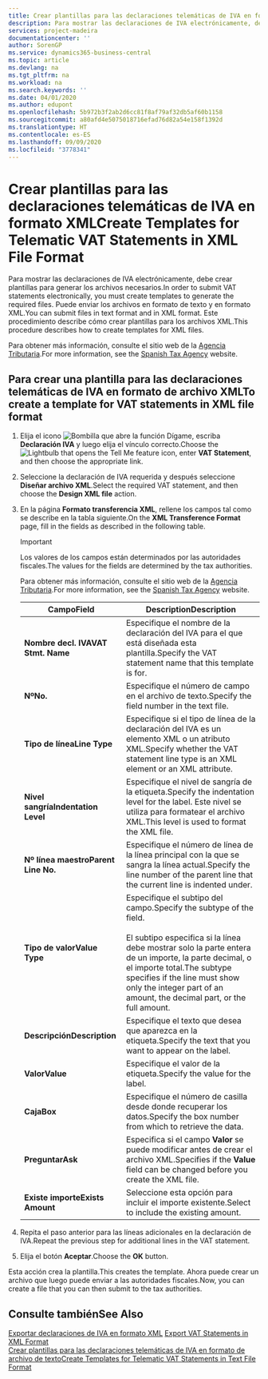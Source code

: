 ```yaml
---
title: Crear plantillas para las declaraciones telemáticas de IVA en formato XML
description: Para mostrar las declaraciones de IVA electrónicamente, debe crear plantillas para generar los archivos necesarios. Puede enviar los archivos en formato de texto y en formato XML. Este procedimiento describe cómo crear plantillas para los archivos XML.
services: project-madeira
documentationcenter: ''
author: SorenGP
ms.service: dynamics365-business-central
ms.topic: article
ms.devlang: na
ms.tgt_pltfrm: na
ms.workload: na
ms.search.keywords: ''
ms.date: 04/01/2020
ms.author: edupont
ms.openlocfilehash: 5b972b3f2ab2d6cc81f8af79af32db5af60b1158
ms.sourcegitcommit: a80afd4e5075018716efad76d82a54e158f1392d
ms.translationtype: HT
ms.contentlocale: es-ES
ms.lasthandoff: 09/09/2020
ms.locfileid: "3778341"
---
```

# <a name="create-templates-for-telematic-vat-statements-in-xml-file-format"></a><span data-ttu-id="2e6b9-105">Crear plantillas para las declaraciones telemáticas de IVA en formato XML</span><span class="sxs-lookup"><span data-stu-id="2e6b9-105">Create Templates for Telematic VAT Statements in XML File Format</span></span>
<span data-ttu-id="2e6b9-106">Para mostrar las declaraciones de IVA electrónicamente, debe crear plantillas para generar los archivos necesarios.</span><span class="sxs-lookup"><span data-stu-id="2e6b9-106">In order to submit VAT statements electronically, you must create templates to generate the required files.</span></span> <span data-ttu-id="2e6b9-107">Puede enviar los archivos en formato de texto y en formato XML.</span><span class="sxs-lookup"><span data-stu-id="2e6b9-107">You can submit files in text format and in XML format.</span></span> <span data-ttu-id="2e6b9-108">Este procedimiento describe cómo crear plantillas para los archivos XML.</span><span class="sxs-lookup"><span data-stu-id="2e6b9-108">This procedure describes how to create templates for XML files.</span></span>  

<span data-ttu-id="2e6b9-109">Para obtener más información, consulte el sitio web de la [Agencia Tributaria](https://go.microsoft.com/fwlink/?LinkID=238181).</span><span class="sxs-lookup"><span data-stu-id="2e6b9-109">For more information, see the [Spanish Tax Agency](https://go.microsoft.com/fwlink/?LinkID=238181) website.</span></span>  

## <a name="to-create-a-template-for-vat-statements-in-xml-file-format"></a><span data-ttu-id="2e6b9-110">Para crear una plantilla para las declaraciones telemáticas de IVA en formato de archivo XML</span><span class="sxs-lookup"><span data-stu-id="2e6b9-110">To create a template for VAT statements in XML file format</span></span>  

1.  <span data-ttu-id="2e6b9-111">Elija el icono ![Bombilla que abre la función Dígame](../../media/ui-search/search_small.png "Dígame qué desea hacer"), escriba **Declaración IVA** y luego elija el vínculo correcto.</span><span class="sxs-lookup"><span data-stu-id="2e6b9-111">Choose the ![Lightbulb that opens the Tell Me feature](../../media/ui-search/search_small.png "Tell me what you want to do") icon, enter **VAT Statement**, and then choose the appropriate link.</span></span>  
2.  <span data-ttu-id="2e6b9-112">Seleccione la declaración de IVA requerida y después seleccione **Diseñar archivo XML**.</span><span class="sxs-lookup"><span data-stu-id="2e6b9-112">Select the required VAT statement, and then choose the **Design XML file** action.</span></span>  
3.  <span data-ttu-id="2e6b9-113">En la página **Formato transferencia XML**, rellene los campos tal como se describe en la tabla siguiente.</span><span class="sxs-lookup"><span data-stu-id="2e6b9-113">On the **XML Transference Format** page, fill in the fields as described in the following table.</span></span>  

    > [!IMPORTANT]  
    >  <span data-ttu-id="2e6b9-114">Los valores de los campos están determinados por las autoridades fiscales.</span><span class="sxs-lookup"><span data-stu-id="2e6b9-114">The values for the fields are determined by the tax authorities.</span></span>  
    >   
    >  <span data-ttu-id="2e6b9-115">Para obtener más información, consulte el sitio web de la [Agencia Tributaria](https://go.microsoft.com/fwlink/?LinkID=238181).</span><span class="sxs-lookup"><span data-stu-id="2e6b9-115">For more information, see the [Spanish Tax Agency](https://go.microsoft.com/fwlink/?LinkID=238181) website.</span></span>  

    |<span data-ttu-id="2e6b9-116">Campo</span><span class="sxs-lookup"><span data-stu-id="2e6b9-116">Field</span></span>|<span data-ttu-id="2e6b9-117">Description</span><span class="sxs-lookup"><span data-stu-id="2e6b9-117">Description</span></span>|  
    |---------------------------------|---------------------------------------|  
    |<span data-ttu-id="2e6b9-118">**Nombre decl. IVA**</span><span class="sxs-lookup"><span data-stu-id="2e6b9-118">**VAT Stmt. Name**</span></span>|<span data-ttu-id="2e6b9-119">Especifique el nombre de la declaración del IVA para el que está diseñada esta plantilla.</span><span class="sxs-lookup"><span data-stu-id="2e6b9-119">Specify the VAT statement name that this template is for.</span></span>|  
    |<span data-ttu-id="2e6b9-120">**Nº**</span><span class="sxs-lookup"><span data-stu-id="2e6b9-120">**No.**</span></span>|<span data-ttu-id="2e6b9-121">Especifique el número de campo en el archivo de texto.</span><span class="sxs-lookup"><span data-stu-id="2e6b9-121">Specify the field number in the text file.</span></span>|  
    |<span data-ttu-id="2e6b9-122">**Tipo de línea**</span><span class="sxs-lookup"><span data-stu-id="2e6b9-122">**Line Type**</span></span>|<span data-ttu-id="2e6b9-123">Especifique si el tipo de línea de la declaración del IVA es un elemento XML o un atributo XML.</span><span class="sxs-lookup"><span data-stu-id="2e6b9-123">Specify whether the VAT statement line type is an XML element or an XML attribute.</span></span>|  
    |<span data-ttu-id="2e6b9-124">**Nivel sangría**</span><span class="sxs-lookup"><span data-stu-id="2e6b9-124">**Indentation Level**</span></span>|<span data-ttu-id="2e6b9-125">Especifique el nivel de sangría de la etiqueta.</span><span class="sxs-lookup"><span data-stu-id="2e6b9-125">Specify the indentation level for the label.</span></span> <span data-ttu-id="2e6b9-126">Este nivel se utiliza para formatear el archivo XML.</span><span class="sxs-lookup"><span data-stu-id="2e6b9-126">This level is used to format the XML file.</span></span>|  
    |<span data-ttu-id="2e6b9-127">**Nº línea maestro**</span><span class="sxs-lookup"><span data-stu-id="2e6b9-127">**Parent Line No.**</span></span>|<span data-ttu-id="2e6b9-128">Especifique el número de línea de la línea principal con la que se sangra la línea actual.</span><span class="sxs-lookup"><span data-stu-id="2e6b9-128">Specify the line number of the parent line that the current line is indented under.</span></span>|  
    |<span data-ttu-id="2e6b9-129">**Tipo de valor**</span><span class="sxs-lookup"><span data-stu-id="2e6b9-129">**Value Type**</span></span>|<span data-ttu-id="2e6b9-130">Especifique el subtipo del campo.</span><span class="sxs-lookup"><span data-stu-id="2e6b9-130">Specify the subtype of the field.</span></span><br /><br /> <span data-ttu-id="2e6b9-131">El subtipo especifica si la línea debe mostrar solo la parte entera de un importe, la parte decimal, o el importe total.</span><span class="sxs-lookup"><span data-stu-id="2e6b9-131">The subtype specifies if the line must show only the integer part of an amount, the decimal part, or the full amount.</span></span>|  
    |<span data-ttu-id="2e6b9-132">**Descripción**</span><span class="sxs-lookup"><span data-stu-id="2e6b9-132">**Description**</span></span>|<span data-ttu-id="2e6b9-133">Especifique el texto que desea que aparezca en la etiqueta.</span><span class="sxs-lookup"><span data-stu-id="2e6b9-133">Specify the text that you want to appear on the label.</span></span>|  
    |<span data-ttu-id="2e6b9-134">**Valor**</span><span class="sxs-lookup"><span data-stu-id="2e6b9-134">**Value**</span></span>|<span data-ttu-id="2e6b9-135">Especifique el valor de la etiqueta.</span><span class="sxs-lookup"><span data-stu-id="2e6b9-135">Specify the value for the label.</span></span>|  
    |<span data-ttu-id="2e6b9-136">**Caja**</span><span class="sxs-lookup"><span data-stu-id="2e6b9-136">**Box**</span></span>|<span data-ttu-id="2e6b9-137">Especifique el número de casilla desde donde recuperar los datos.</span><span class="sxs-lookup"><span data-stu-id="2e6b9-137">Specify the box number from which to retrieve the data.</span></span>|  
    |<span data-ttu-id="2e6b9-138">**Preguntar**</span><span class="sxs-lookup"><span data-stu-id="2e6b9-138">**Ask**</span></span>|<span data-ttu-id="2e6b9-139">Especifica si el campo **Valor** se puede modificar antes de crear el archivo XML.</span><span class="sxs-lookup"><span data-stu-id="2e6b9-139">Specifies if the **Value** field can be changed before you create the XML file.</span></span>|  
    |<span data-ttu-id="2e6b9-140">**Existe importe**</span><span class="sxs-lookup"><span data-stu-id="2e6b9-140">**Exists Amount**</span></span>|<span data-ttu-id="2e6b9-141">Seleccione esta opción para incluir el importe existente.</span><span class="sxs-lookup"><span data-stu-id="2e6b9-141">Select to include the existing amount.</span></span>|  

4.  <span data-ttu-id="2e6b9-142">Repita el paso anterior para las líneas adicionales en la declaración de IVA.</span><span class="sxs-lookup"><span data-stu-id="2e6b9-142">Repeat the previous step for additional lines in the VAT statement.</span></span>  
5.  <span data-ttu-id="2e6b9-143">Elija el botón **Aceptar**.</span><span class="sxs-lookup"><span data-stu-id="2e6b9-143">Choose the **OK** button.</span></span>  

<span data-ttu-id="2e6b9-144">Esta acción crea la plantilla.</span><span class="sxs-lookup"><span data-stu-id="2e6b9-144">This creates the template.</span></span> <span data-ttu-id="2e6b9-145">Ahora puede crear un archivo que luego puede enviar a las autoridades fiscales.</span><span class="sxs-lookup"><span data-stu-id="2e6b9-145">Now, you can create a file that you can then submit to the tax authorities.</span></span>  

## <a name="see-also"></a><span data-ttu-id="2e6b9-146">Consulte también</span><span class="sxs-lookup"><span data-stu-id="2e6b9-146">See Also</span></span>  
 <span data-ttu-id="2e6b9-147">[Exportar declaraciones de IVA en formato XML](how-to-export-vat-statements-in-xml-format.md) </span><span class="sxs-lookup"><span data-stu-id="2e6b9-147">[Export VAT Statements in XML Format](how-to-export-vat-statements-in-xml-format.md) </span></span>  
 [<span data-ttu-id="2e6b9-148">Crear plantillas para las declaraciones telemáticas de IVA en formato de archivo de texto</span><span class="sxs-lookup"><span data-stu-id="2e6b9-148">Create Templates for Telematic VAT Statements in Text File Format</span></span>](how-to-create-templates-for-telematic-vat-statements-in-text-file-format.md)
